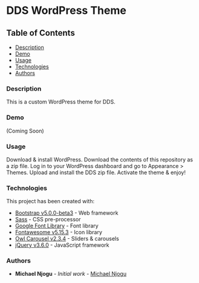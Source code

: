 # DDS WordPress Theme

## Table of Contents
* [Description](#description)
* [Demo](#demo)
* [Usage](#usage)
* [Technologies](#technologies)
* [Authors](#authors)

### Description
This is a custom WordPress theme for DDS.

### Demo
(Coming Soon)

### Usage
<p>Download &amp; install WordPress. Download the contents of this repository as a zip file. Log in to your WordPress dashboard and go to Appearance > Themes. Upload and install the DDS zip file. Activate the theme &amp; enjoy!</p>

### Technologies
This project has been created with:

* [Bootstrap v5.0.0-beta3](https://getbootstrap.com/docs/5.0/getting-started/introduction/) - Web framework
* [Sass](https://sass-lang.com/documentation) - CSS pre-processor
* [Google Font Library](https://fonts.google.com/about) - Font library
* [Fontawesome v5.15.3](https://fontawesome.com/) - Icon library
* [Owl Carousel v2.3.4](https://owlcarousel2.github.io/OwlCarousel2/docs/started-welcome.html) - Sliders & carousels
* [jQuery v3.6.0](https://api.jquery.com/) - JavaScript framework

### Authors

* **Michael Njogu** - *Initial work* - [Michael Njogu](https://github.com/Michael-Njogu)